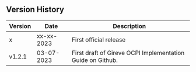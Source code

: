 ## Version History


| Version   | Date       | Description                                    |
|-----------|------------|------------------------------------------------|
| x         | xx-xx-2023 | First official release | 
| v1.2.1    | 03-07-2023 | First draft of Gireve OCPI Implementation Guide on Github. |
